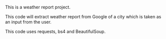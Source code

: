 This is a weather report project.

This code will extract weather report from Google of a city which is taken as an input from the user.

This code uses requests, bs4 and BeautifulSoup.
